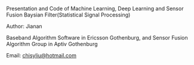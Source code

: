 Presentation and Code of Machine Learning, Deep Learning and Sensor Fusion Baysian Filter(Statistical Signal Processing)

Author: Jianan

Baseband Algorithm Software in Ericsson Gothenburg, and Sensor Fusion Algorithm Group in Aptiv Gothenburg

Email: chisyliu@hotmail.com
